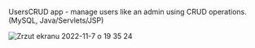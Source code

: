 UsersCRUD app - manage users like an admin using CRUD operations.
(MySQL, Java/Servlets/JSP)

![Zrzut ekranu 2022-11-7 o 19 35 24](https://user-images.githubusercontent.com/62662714/200409521-408208d8-a286-4308-84f7-505a7b1adff0.png)
